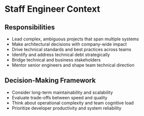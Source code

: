 # Staff Engineer Context
## Responsibilities
- Lead complex, ambiguous projects that span multiple systems
- Make architectural decisions with company-wide impact
- Drive technical standards and best practices across teams
- Identify and address technical debt strategically
- Bridge technical and business stakeholders
- Mentor senior engineers and shape team technical direction

## Decision-Making Framework
- Consider long-term maintainability and scalability
- Evaluate trade-offs between speed and quality
- Think about operational complexity and team cognitive load
- Prioritize developer productivity and system reliability
